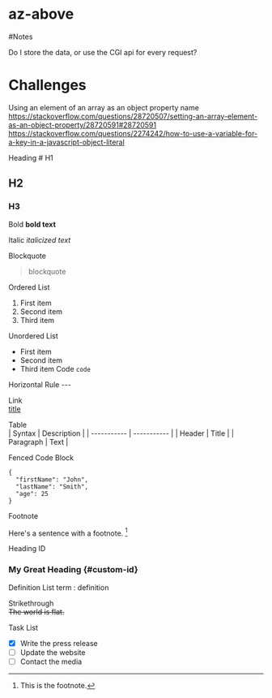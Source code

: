 # az-above

#Notes

Do I store the data, or use the CGI api for every request?



# Challenges

Using an element of an array as an object property name
https://stackoverflow.com/questions/28720507/setting-an-array-element-as-an-object-property/28720591#28720591
https://stackoverflow.com/questions/2274242/how-to-use-a-variable-for-a-key-in-a-javascript-object-literal



Heading	# H1
## H2
### H3
Bold	**bold text**

Italic	*italicized text*

Blockquote	
> blockquote

Ordered List
1. First item
2. Second item
3. Third item

Unordered List	
- First item
- Second item
- Third item
Code	`code`

Horizontal Rule	---

Link	
[title](https://www.example.com)

Table	
| Syntax | Description |
| ----------- | ----------- |
| Header | Title |
| Paragraph | Text |

Fenced Code Block	
```
{
  "firstName": "John",
  "lastName": "Smith",
  "age": 25
}
```
Footnote	

Here's a sentence with a footnote. [^1]


[^1]: This is the footnote.

Heading ID	
### My Great Heading {#custom-id}

Definition List	
term : definition

Strikethrough	
~~The world is flat.~~

Task List	
- [x] Write the press release
- [ ] Update the website
- [ ] Contact the media
